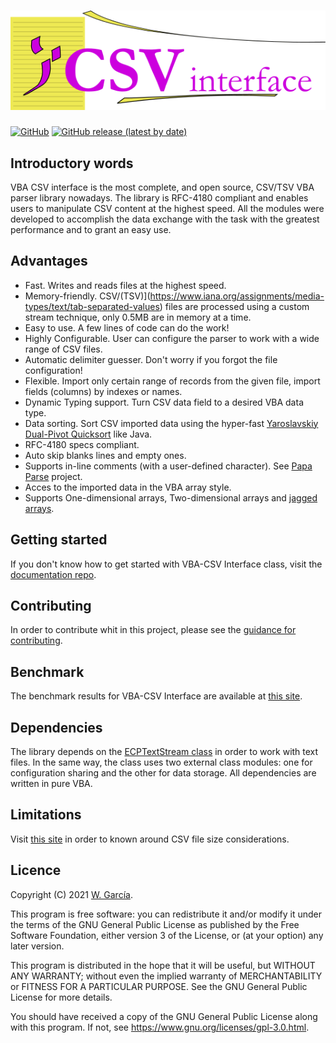 # ![VBA-CSV interface](/docs/assets/img/CSVinterface.png)
[![GitHub](https://img.shields.io/github/license/ws-garcia/VBA-CSV-interface?style=plastic)](https://github.com/ws-garcia/VBA-CSV-interface/blob/master/LICENSE) [![GitHub release (latest by date)](https://img.shields.io/github/v/release/ws-garcia/VBA-CSV-interface?style=plastic)](https://github.com/ws-garcia/VBA-CSV-interface/releases/latest)

## Introductory words

VBA CSV interface is the most complete, and open source, CSV/TSV VBA parser library nowadays. The library is RFC-4180 compliant and enables users to manipulate CSV content at the highest speed. All the modules were developed to accomplish the data exchange with the task with the greatest performance and to grant an easy use.

## Advantages
* Fast. Writes and reads files at the highest speed.
* Memory-friendly. CSV/(TSV)](https://www.iana.org/assignments/media-types/text/tab-separated-values) files are processed using a custom stream technique, only 0.5MB are in memory at a time.
* Easy to use. A few lines of code can do the work!
* Highly Configurable. User can configure the parser to work with a wide range of CSV files.
* Automatic delimiter guesser. Don't worry if you forgot the file configuration!
* Flexible. Import only certain range of records from the given file, import fields (columns) by indexes or names.
* Dynamic Typing support. Turn CSV data field to a desired VBA data type.
* Data sorting. Sort CSV imported data using the hyper-fast [Yaroslavskiy Dual-Pivot Quicksort](https://web.archive.org/web/20151002230717/http://iaroslavski.narod.ru/quicksort/DualPivotQuicksort.pdf) like Java.
* RFC-4180 specs compliant.
* Auto skip blanks lines and empty ones.
* Supports in-line comments (with a user-defined character). See [Papa Parse](https://www.papaparse.com/) project. 
* Acces to the imported data in the VBA array style.
* Supports One-dimensional arrays, Two-dimensional arrays and [jagged arrays](https://docs.microsoft.com/en-us/dotnet/csharp/programming-guide/arrays/jagged-arrays).

## Getting started

If you don't know how to get started with VBA-CSV Interface class, visit the [documentation repo](https://ws-garcia.github.io/VBA-CSV-interface/).

## Contributing

In order to contribute whit in this project, please see the [guidance for contributing](https://ws-garcia.github.io/VBA-CSV-interface/contributing.html).

## Benchmark

The benchmark results for VBA-CSV Interface are available at [this site](https://ws-garcia.github.io/VBA-CSV-interface/home/getting_started.html#benchmark).

## Dependencies

The library depends on the [ECPTextStream class]( https://github.com/ws-garcia/ECPTextStream) in order to work with text files. In the same way, the class uses two external class modules: one for configuration sharing and the other for data storage. All dependencies are written in pure VBA.

## Limitations

Visit [this site](https://ws-garcia.github.io/VBA-CSV-interface/limitations/csv_file_size.html) in order to known around CSV file size considerations.

## Licence

Copyright (C) 2021  [W. García](https://github.com/ws-garcia/).

This program is free software: you can redistribute it and/or modify it under the terms of the GNU General Public License as published by the Free Software Foundation, either version 3 of the License, or (at your option) any later version.

This program is distributed in the hope that it will be useful, but WITHOUT ANY WARRANTY; without even the implied warranty of MERCHANTABILITY or FITNESS FOR A PARTICULAR PURPOSE.  See the GNU General Public License for more details.

You should have received a copy of the GNU General Public License along with this program.  If not, see <https://www.gnu.org/licenses/gpl-3.0.html>.

